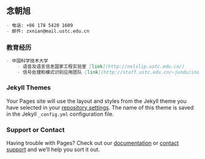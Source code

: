 ## 念朝旭

```markdown
- 电话: +86 178 5420 1609
- 邮件: zxnian@mail.ustc.edu.cn
```

### 教育经历

```markdown
- 中国科学技术大学            
    - 语音及语言信息国家工程实验室 [link](http://nelslip.ustc.edu.cn/)
    - 信号处理和模式识别应用团队 [link](http://staff.ustc.edu.cn/~jundu/index.html)
```


### Jekyll Themes

Your Pages site will use the layout and styles from the Jekyll theme you have selected in your [repository settings](https://github.com/elissopp/elissopp.github.io/settings/pages). The name of this theme is saved in the Jekyll `_config.yml` configuration file.

### Support or Contact

Having trouble with Pages? Check out our [documentation](https://docs.github.com/categories/github-pages-basics/) or [contact support](https://support.github.com/contact) and we’ll help you sort it out.
